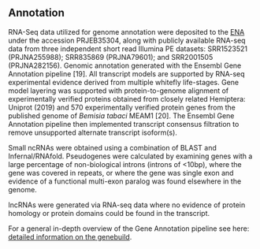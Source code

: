 **Annotation**
------------------------
RNA-Seq data utilized for genome annotation were deposited to the [ENA](https://www.ebi.ac.uk/ena) under the accession PRJEB35304, along with publicly available RNA-seq data from three independent short read Illumina PE datasets: SRR1523521 (PRJNA255988); SRR835869 (PRJNA79601); and SRR2001505 (PRJNA282156). Genomic annotation generated with the Ensembl Gene Annotation pipeline [19]. All transcript models are supported by RNA-seq experimental evidence derived from multiple whitefly life-stages. Gene model layering was supported with protein-to-genome alignment of experimentally verified proteins obtained from closely related Hemiptera: Uniprot (2019) and 570 experimentally verified protein genes from the published genome of *Bemisia tabaci* MEAM1 [20]. The Ensembl Gene Annotation pipeline then implemented transcript consensus filtration to remove unsupported alternate transcript isoform(s). 

Small ncRNAs were obtained using a combination of BLAST and Infernal/RNAfold. Pseudogenes were calculated by examining genes with a large percentage of non-biological introns (introns of <10bp), where the gene was covered in repeats, or where the gene was single exon and evidence of a functional multi-exon paralog was found elsewhere in the genome.

lncRNAs were generated via RNA-seq data where no evidence of protein homology or protein domains could be found in the transcript. 

For a general in-depth overview of the Gene Annotation pipeline see here: [detailed information on the genebuild](http://www.ensembl.org/info/genome/genebuild/2020_03_teleost_clade_gene_annotation.pdf).
